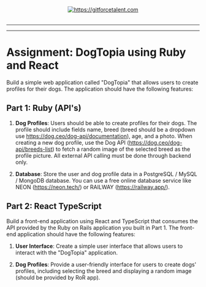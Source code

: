 <div align="center">
	<a target="_blank" href="https://gitforcetalent.com">
        <picture>
            <source media="(prefers-color-scheme: dark)" srcset="https://gitforcetalent.com/_next/image?url=%2Fimages%2Flogo-light.png&w=1920&q=75">
            <source media="(prefers-color-scheme: light)" srcset="https://gitforcetalent.com/_next/image?url=%2Fimages%2Flogo.png&w=1920&q=75">
            <img alt="https://gitforcetalent.com" src="https://gitforcetalent.com/_next/image?url=%2Fimages%2Flogo.png">
        </picture>
	</a>
    <br />
    <br />
</div>

---

---

# Assignment: DogTopia using Ruby and React

Build a simple web application called "DogTopia" that allows users to create profiles for their dogs. The application should have the following features:

## Part 1: Ruby (API's)

1. **Dog Profiles**: Users should be able to create profiles for their dogs. The profile should include fields name, breed (breed should be a dropdown use https://dog.ceo/dog-api/documentation), age, and a photo. When creating a new dog profile, use the Dog API (https://dog.ceo/dog-api/breeds-list) to fetch a random image of the selected breed as the profile picture. All external API calling must be done through backend only.

2. **Database**: Store the user and dog profile data in a PostgreSQL / MySQL / MongoDB database. You can use a free online database service like NEON (https://neon.tech/) or RAILWAY (https://railway.app/).

## Part 2: React TypeScript

Build a front-end application using React and TypeScript that consumes the API provided by the Ruby on Rails application you built in Part 1. The front-end application should have the following features:

1. **User Interface**: Create a simple user interface that allows users to interact with the "DogTopia" application.

2. **Dog Profiles**: Provide a user-friendly interface for users to create dogs' profiles, including selecting the breed and displaying a random image (should be provided by RoR app).
